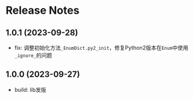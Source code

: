 # Release Notes

## 1.0.1 (2023-09-28)
- fix: 调整初始化方法`_EnumDict.py2_init`，修复Python2版本在`Enum`中使用`_ignore_`的问题

## 1.0.0 (2023-09-27)
- build: lib发版
